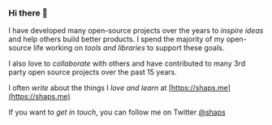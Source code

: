 ### Hi there 👋

I have developed many open-source projects over the years to _inspire ideas_ and help others build better products.
I spend the majority of my open-source life working on _tools and libraries_ to support these goals.

I also love to _collaborate_ with others and have contributed to many 3rd party open source projects over the past 15 years.

I often _write_ about the things I _love and learn_ at [https://shaps.me](https://shaps.me)

If you want to _get in touch_, you can follow me on Twitter [@shaps](https://twitter.com/shaps)
